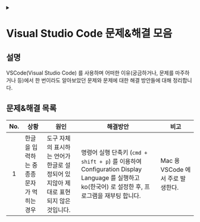 <link rel="stylesheet" type="text/css" href="/css/header.css">
<link rel="stylesheet" type="text/css" href="/css/bootstrap/5.3.0-alpha1/bootstrap.css">
<div class="sticky-top bg-white pt-1 pb-2" id="header-div-max"></div>
<details id="display-none"><summary></summary>
  <script src="/js/header.js" defer="defer"></script>
</details>

# Visual Studio Code 문제&해결 모음
## 설명
VSCode(Visual Studio Code) 를 사용하며 어떠한 이유(궁금하거나, 문제를 마주하거나 등)에서 한 번이라도 알아보았던 문제와 문제에 대한 해결 방안들에 대해 정리합니다.

## 문제&해결 목록

| No. | 상황 | 원인 | 해결방안 | 비고 |
| :---: | --- | --- | --- | --- |
| 1 | 한글을 입력하는 중 종종 문자가 먹히는 경우 | 도구 자체의 표시하는 언어가 한글로 설정되어 있지않아 제대로 표현되지 않은 것입니다. | 명령어 실행 단축키 (`cmd + shift + p`) 를 이용하여 Configuration Display Language 를 실행하고 ko(한국어) 로 설정한 후, 프로그램을 재부팅 합니다. | Mac 용 VSCode 에서 주로 발생한다. |
